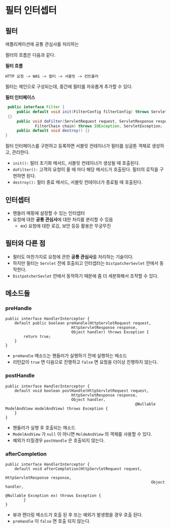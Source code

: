 # 필터 인터셉터

## 필터

애플리케이션에 공통 관심사를 처리하는 

필터의 흐름은 다음과 같다.

**필터 흐름**
```
HTTP 요청 -> WAS -> 필터 -> 서블릿 -> 컨트롤러
```

필터는 체인으로 구성되는데, 중간에 필터를 자유롭게 추가할 수 있다. 


**필터 인터페이스**
```java
 public interface Filter {
     public default void init(FilterConfig filterConfig) throws ServletException
 {}
     public void doFilter(ServletRequest request, ServletResponse response,
             FilterChain chain) throws IOException, ServletException;
     public default void destroy() {}
}
```

필터 인터페이스를 구현하고 등록하면 서블릿 컨테이너가 필터를 싱글톤 객체로 생성하고, 관리한다.
- `init():` 필터 초기화 메서드, 서블릿 컨테이너가 생성될 때 호출된다.
- `doFilter():` 고객의 요청이 올 때 마다 해당 메서드가 호출된다. 필터의 로직을 구현하면 된다.
- `destroy():` 필터 종료 메서드, 서블릿 컨테이너가 종료될 때 호출된다.




## 인터셉터
* 핸들러 매핑에 설정할 수 있는 인터셉터
* 요청에 대한 **공통 관심사**에 대한 처리를 분리할 수 있음
  * ex) 요청에 대한 로깅, 보안 등등 활용은 무궁무진

## 필터와 다른 점

* 필터도 마찬가지로 요청에 관한 **공통 관심사**를 처리하는 기술이다.
* 하지만 필터는 `Servlet` 전에 호출되고 인터셉터는 `DistpatcherSevlet` 안에서 동작한다.
* `DistpatcherSevlet` 안에서 동작하기 때문에 좀 더 세분화해서 조작할 수 있다.

## 메소드들

### preHandle

```
public interface HandlerInterceptor {
	default public boolean preHandle(HttpServletRequest request, 
                             HttpServletResponse response, 
                             Object handler) throws Exception {
        return true;
    }
}
```

* `preHandle` 메소드는 핸들러가 실행하기 전에 실행하는 메소드
* 리턴값이 `true` 면 다음으로 진행하고 `false` 면 요청을 더이상 진행하지 않는다.

### postHandle

```
public interface HandlerInterceptor {
	default void boolean postHandle(HttpServletRequest request, 
                             HttpServletResponse response, 
                             Object handler,
														 @Nullable ModelAndView modelAndView) throws Exception {
    }
}
```

* 핸들러가 실행 후 호출되는 메소드
* `ModelAndView` 가 `null` 이 아니면 `MoldeAndView` 의 객체를 사용할 수 있다.
* 예외가 터질경우 `postHandle` 은 호출되지 않는다.

### afterCompletion

```
public interface HandlerInterceptor {
	default void afterCompletion(HttpServletRequest request, 
																HttpServletResponse response,
																Object handler,
																@Nullable Exception ex) throws Exception {
		}
}
```

* 뷰과 렌더링 메소드가 호출 된 후 또는 예외가 발생했을 경우 호출 된다.
* `preHandle` 이 `false` 면 호출 되지 않는다.